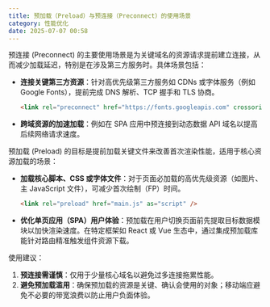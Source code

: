 ```yaml
---
title: 预加载（Preload）与预连接（Preconnect）的使用场景
category: 性能优化
date: 2025-07-07 00:58
---
```

预连接 (Preconnect) 的主要使用场景是为关键域名的资源请求提前建立连接，从而减少加载延迟，特别是在涉及第三方服务时。具体场景包括：
- **连接关键第三方资源**：针对高优先级第三方服务如 CDNs 或字体服务（例如 Google Fonts），提前完成 DNS 解析、TCP 握手和 TLS 协商。
  ```html
  <link rel="preconnect" href="https://fonts.googleapis.com" crossorigin />
  ```
- **跨域资源的加速加载**：例如在 SPA 应用中预连接到动态数据 API 域名以提高后续网络请求速度。

预加载 (Preload) 的目标是提前加载关键文件来改善首次渲染性能，适用于核心资源加载的场景：
- **加载核心脚本、CSS 或字体文件**：对于页面必加载的高优先级资源（如图片、主 JavaScript 文件），可减少首次绘制（FP）时间。
  ```html
  <link rel="preload" href="main.js" as="script" />
  ```
- **优化单页应用（SPA）用户体验**：预加载在用户切换页面前先提取目标数据模块以加快渲染速度。在特定框架如 React 或 Vue 生态中，通过集成预加载库能针对路由精准触发组件资源下载。

使用建议：
1. **预连接需谨慎**：仅用于少量核心域名以避免过多连接拖累性能。  
2. **避免预加载滥用**：确保预加载的资源是关键、确认会使用的对象；移动端应避免不必要的带宽浪费以防止用户负面体验。
